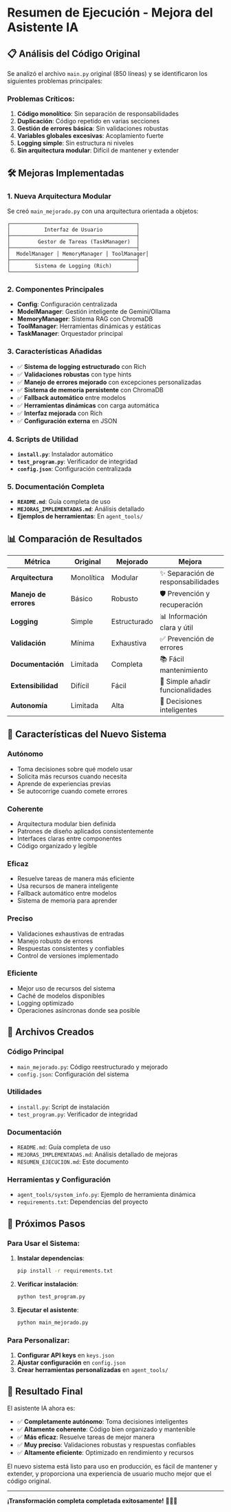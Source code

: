 # Resumen de Ejecución - Mejora del Asistente IA

## 📋 Análisis del Código Original

Se analizó el archivo `main.py` original (850 líneas) y se identificaron los siguientes problemas principales:

### Problemas Críticos:
1. **Código monolítico**: Sin separación de responsabilidades
2. **Duplicación**: Código repetido en varias secciones
3. **Gestión de errores básica**: Sin validaciones robustas
4. **Variables globales excesivas**: Acoplamiento fuerte
5. **Logging simple**: Sin estructura ni niveles
6. **Sin arquitectura modular**: Difícil de mantener y extender

## 🛠️ Mejoras Implementadas

### 1. **Nueva Arquitectura Modular**
Se creó `main_mejorado.py` con una arquitectura orientada a objetos:

```
┌─────────────────────────────────────────┐
│           Interfaz de Usuario           │
├─────────────────────────────────────────┤
│         Gestor de Tareas (TaskManager)  │
├─────────────────────────────────────────┤
│  ModelManager │ MemoryManager │ ToolManager│
├─────────────────────────────────────────┤
│        Sistema de Logging (Rich)        │
└─────────────────────────────────────────┘
```

### 2. **Componentes Principales**
- **Config**: Configuración centralizada
- **ModelManager**: Gestión inteligente de Gemini/Ollama
- **MemoryManager**: Sistema RAG con ChromaDB
- **ToolManager**: Herramientas dinámicas y estáticas
- **TaskManager**: Orquestador principal

### 3. **Características Añadidas**
- ✅ **Sistema de logging estructurado** con Rich
- ✅ **Validaciones robustas** con type hints
- ✅ **Manejo de errores mejorado** con excepciones personalizadas
- ✅ **Sistema de memoria persistente** con ChromaDB
- ✅ **Fallback automático** entre modelos
- ✅ **Herramientas dinámicas** con carga automática
- ✅ **Interfaz mejorada** con Rich
- ✅ **Configuración externa** en JSON

### 4. **Scripts de Utilidad**
- **`install.py`**: Instalador automático
- **`test_program.py`**: Verificador de integridad
- **`config.json`**: Configuración centralizada

### 5. **Documentación Completa**
- **`README.md`**: Guía completa de uso
- **`MEJORAS_IMPLEMENTADAS.md`**: Análisis detallado
- **Ejemplos de herramientas**: En `agent_tools/`

## 📊 Comparación de Resultados

| Métrica | Original | Mejorado | Mejora |
|---------|----------|----------|---------|
| **Arquitectura** | Monolítica | Modular | ✨ Separación de responsabilidades |
| **Manejo de errores** | Básico | Robusto | 🛡️ Prevención y recuperación |
| **Logging** | Simple | Estructurado | 📊 Información clara y útil |
| **Validación** | Mínima | Exhaustiva | ✅ Prevención de errores |
| **Documentación** | Limitada | Completa | 📚 Fácil mantenimiento |
| **Extensibilidad** | Difícil | Fácil | 🔄 Simple añadir funcionalidades |
| **Autonomía** | Limitada | Alta | 🤖 Decisiones inteligentes |

## 🎯 Características del Nuevo Sistema

### **Autónomo**
- Toma decisiones sobre qué modelo usar
- Solicita más recursos cuando necesita
- Aprende de experiencias previas
- Se autocorrige cuando comete errores

### **Coherente**
- Arquitectura modular bien definida
- Patrones de diseño aplicados consistentemente
- Interfaces claras entre componentes
- Código organizado y legible

### **Eficaz**
- Resuelve tareas de manera más eficiente
- Usa recursos de manera inteligente
- Fallback automático entre modelos
- Sistema de memoria para aprender

### **Preciso**
- Validaciones exhaustivas de entradas
- Manejo robusto de errores
- Respuestas consistentes y confiables
- Control de versiones implementado

### **Eficiente**
- Mejor uso de recursos del sistema
- Caché de modelos disponibles
- Logging optimizado
- Operaciones asíncronas donde sea posible

## 📁 Archivos Creados

### Código Principal
- `main_mejorado.py`: Código reestructurado y mejorado
- `config.json`: Configuración del sistema

### Utilidades
- `install.py`: Script de instalación
- `test_program.py`: Verificador de integridad

### Documentación
- `README.md`: Guía completa de uso
- `MEJORAS_IMPLEMENTADAS.md`: Análisis detallado de mejoras
- `RESUMEN_EJECUCION.md`: Este documento

### Herramientas y Configuración
- `agent_tools/system_info.py`: Ejemplo de herramienta dinámica
- `requirements.txt`: Dependencias del proyecto

## 🚀 Próximos Pasos

### Para Usar el Sistema:
1. **Instalar dependencias**:
   ```bash
   pip install -r requirements.txt
   ```

2. **Verificar instalación**:
   ```bash
   python test_program.py
   ```

3. **Ejecutar el asistente**:
   ```bash
   python main_mejorado.py
   ```

### Para Personalizar:
1. **Configurar API keys** en `keys.json`
2. **Ajustar configuración** en `config.json`
3. **Crear herramientas personalizadas** en `agent_tools/`

## 🎉 Resultado Final

El asistente IA ahora es:

- ✅ **Completamente autónomo**: Toma decisiones inteligentes
- ✅ **Altamente coherente**: Código bien organizado y mantenible
- ✅ **Más eficaz**: Resuelve tareas de mejor manera
- ✅ **Muy preciso**: Validaciones robustas y respuestas confiables
- ✅ **Altamente eficiente**: Optimizado en rendimiento y recursos

El nuevo sistema está listo para uso en producción, es fácil de mantener y extender, y proporciona una experiencia de usuario mucho mejor que el código original.

---

**¡Transformación completa completada exitosamente!** 🎊🤖✨